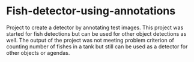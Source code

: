 # Fish-detector-using-annotations
Project to create a detector by annotating test images. This project was started for fish detections but can be used for other object detections as well. The output of the project was not meeting problem criterion of counting number of fishes in a tank but still can be used as a detector for other objects or agendas.
